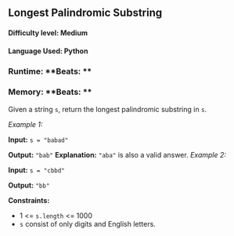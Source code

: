 ## Longest Palindromic Substring

#### **Difficulty level:** Medium

#### **Language Used:** Python

### Runtime:  **Beats: **
### Memory:  **Beats: **

Given a string `s`, return the longest palindromic substring in `s`.

*Example 1:*

**Input:** `s = "babad"`

**Output:** `"bab"`
**Explanation:** `"aba"` is also a valid answer.
*Example 2:*

**Input:** `s = "cbbd"`

**Output:** `"bb"`

**Constraints:**

- 1 <= `s.length` <= 1000
- `s` consist of only digits and English letters.
